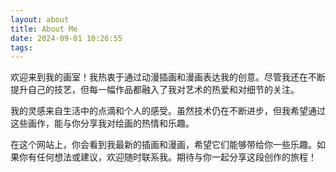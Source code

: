 ```yaml
---
layout: about
title: About Me
date: 2024-09-01 10:26:55
tags:
---
```


欢迎来到我的画室！我热衷于通过动漫插画和漫画表达我的创意。尽管我还在不断提升自己的技艺，但每一幅作品都融入了我对艺术的热爱和对细节的关注。

我的灵感来自生活中的点滴和个人的感受。虽然技术仍在不断进步，但我希望通过这些画作，能与你分享我对绘画的热情和乐趣。

在这个网站上，你会看到我最新的插画和漫画，希望它们能够带给你一些乐趣。如果你有任何想法或建议，欢迎随时联系我。期待与你一起分享这段创作的旅程！